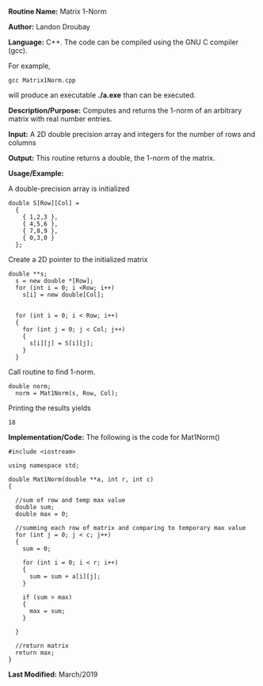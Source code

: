 **Routine Name:**           Matrix 1-Norm

**Author:** Landon Droubay

**Language:** C++. The code can be compiled using the GNU C compiler (gcc).

For example,

    gcc Matrix1Norm.cpp

will produce an executable **./a.exe** than can be executed. 

**Description/Purpose:** Computes and returns the 1-norm of an arbitrary matrix with real number entries.

**Input:** A 2D double precision array and integers for the number of rows and columns

**Output:** This routine returns a double, the 1-norm of the matrix.

**Usage/Example:**

A double-precision array is initialized

```c_cpp
double S[Row][Col] =
  {
    { 1,2,3 },
    { 4,5,6 },
    { 7,8,9 },
    { 0,3,0 }
  };
```
Create a 2D pointer to the initialized matrix

```c_cpp
double **s;
  s = new double *[Row];
  for (int i = 0; i <Row; i++)
    s[i] = new double[Col];


  for (int i = 0; i < Row; i++)
  {
    for (int j = 0; j < Col; j++)
    {
      s[i][j] = S[i][j];
    }
  }
```
Call routine to find 1-norm.

```c_cpp
double norm;
  norm = Mat1Norm(s, Row, Col);
```

Printing the results yields

```c_cpp
18
```

**Implementation/Code:** The following is the code for Mat1Norm()

```c_cpp
#include <iostream>

using namespace std;

double Mat1Norm(double **a, int r, int c)
{ 

  //sum of row and temp max value
  double sum;
  double max = 0;

  //summing each row of matrix and comparing to temporary max value
  for (int j = 0; j < c; j++)
  {
    sum = 0;

    for (int i = 0; i < r; i++)
    {
      sum = sum + a[i][j];
    }

    if (sum > max)
    {
      max = sum;
    }

  }

  //return matrix
  return max;
}
```
**Last Modified:** March/2019

